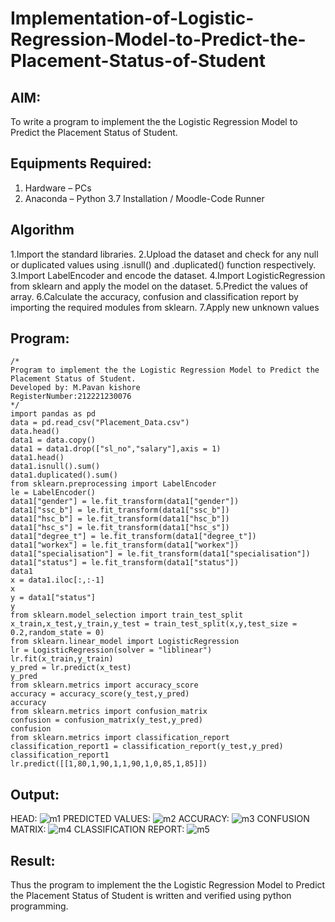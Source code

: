# Implementation-of-Logistic-Regression-Model-to-Predict-the-Placement-Status-of-Student

## AIM:
To write a program to implement the the Logistic Regression Model to Predict the Placement Status of Student.

## Equipments Required:
1. Hardware – PCs
2. Anaconda – Python 3.7 Installation / Moodle-Code Runner

## Algorithm
1.Import the standard libraries. 
2.Upload the dataset and check for any null or duplicated values using .isnull() and .duplicated() function respectively. 
3.Import LabelEncoder and encode the dataset. 4.Import LogisticRegression from sklearn and apply the model on the dataset. 5.Predict the values of array. 6.Calculate the accuracy, confusion and classification report by importing the required modules from sklearn. 7.Apply new unknown values

## Program:
```
/*
Program to implement the the Logistic Regression Model to Predict the Placement Status of Student.
Developed by: M.Pavan kishore
RegisterNumber:212221230076  
*/
import pandas as pd
data = pd.read_csv("Placement_Data.csv")
data.head()
data1 = data.copy()
data1 = data1.drop(["sl_no","salary"],axis = 1)
data1.head()
data1.isnull().sum()
data1.duplicated().sum()
from sklearn.preprocessing import LabelEncoder
le = LabelEncoder()
data1["gender"] = le.fit_transform(data1["gender"])
data1["ssc_b"] = le.fit_transform(data1["ssc_b"])
data1["hsc_b"] = le.fit_transform(data1["hsc_b"])
data1["hsc_s"] = le.fit_transform(data1["hsc_s"])
data1["degree_t"] = le.fit_transform(data1["degree_t"])
data1["workex"] = le.fit_transform(data1["workex"])
data1["specialisation"] = le.fit_transform(data1["specialisation"])
data1["status"] = le.fit_transform(data1["status"])
data1
x = data1.iloc[:,:-1]
x
y = data1["status"]
y
from sklearn.model_selection import train_test_split
x_train,x_test,y_train,y_test = train_test_split(x,y,test_size = 0.2,random_state = 0)
from sklearn.linear_model import LogisticRegression
lr = LogisticRegression(solver = "liblinear")
lr.fit(x_train,y_train)
y_pred = lr.predict(x_test)
y_pred
from sklearn.metrics import accuracy_score
accuracy = accuracy_score(y_test,y_pred)
accuracy
from sklearn.metrics import confusion_matrix
confusion = confusion_matrix(y_test,y_pred)
confusion
from sklearn.metrics import classification_report
classification_report1 = classification_report(y_test,y_pred)
classification_report1
lr.predict([[1,80,1,90,1,1,90,1,0,85,1,85]])
```


## Output:
HEAD:
![m1](https://user-images.githubusercontent.com/94154941/164910373-f0a45b76-886f-45b7-a695-d761a60f7351.png)
PREDICTED VALUES:
![m2](https://user-images.githubusercontent.com/94154941/164910383-d442ef10-ddd8-4de8-b2c3-5769ba4ea51c.png)
ACCURACY:
![m3](https://user-images.githubusercontent.com/94154941/164910398-14acee4d-8774-4f0c-a32e-1ddb73f3a619.png)
CONFUSION MATRIX:
![m4](https://user-images.githubusercontent.com/94154941/164910410-5cfdaced-0bd7-4094-a2a0-1beecf301af4.png)
CLASSIFICATION REPORT:
![m5](https://user-images.githubusercontent.com/94154941/164910432-8d541594-302f-41b8-8bac-6f4d9a333cf2.png)

## Result:
Thus the program to implement the the Logistic Regression Model to Predict the Placement Status of Student is written and verified using python programming.
